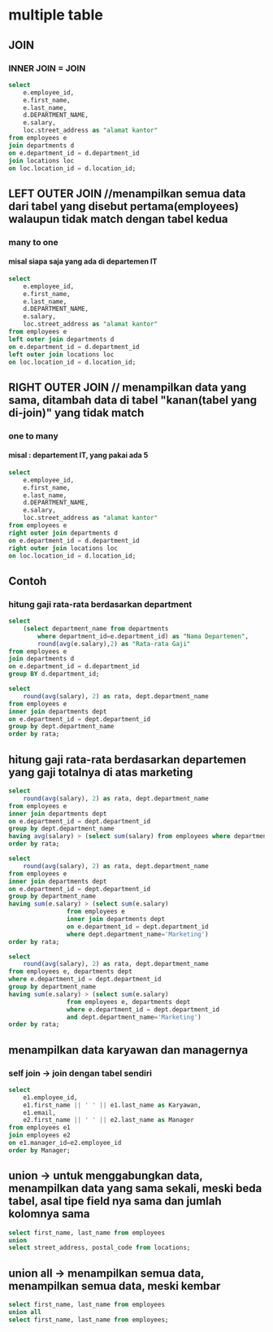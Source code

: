 # multiple table
## JOIN
### INNER JOIN = JOIN
```sql
select 
    e.employee_id,
    e.first_name,
    e.last_name,
    d.DEPARTMENT_NAME,
    e.salary,
    loc.street_address as "alamat kantor"
from employees e
join departments d
on e.department_id = d.department_id
join locations loc
on loc.location_id = d.location_id;
```

## LEFT OUTER JOIN //menampilkan semua data dari tabel yang disebut pertama(employees) walaupun tidak match dengan tabel kedua
### many to one
#### misal siapa saja yang ada di departemen IT
```sql
select 
    e.employee_id,
    e.first_name,
    e.last_name,
    d.DEPARTMENT_NAME,
    e.salary,
    loc.street_address as "alamat kantor"
from employees e
left outer join departments d
on e.department_id = d.department_id
left outer join locations loc
on loc.location_id = d.location_id;
```

## RIGHT OUTER JOIN // menampilkan data yang sama, ditambah data di tabel "kanan(tabel yang di-join)" yang tidak match
### one to many
#### misal : departement IT, yang pakai ada 5
```sql
select 
    e.employee_id,
    e.first_name,
    e.last_name,
    d.DEPARTMENT_NAME,
    e.salary,
    loc.street_address as "alamat kantor"
from employees e
right outer join departments d
on e.department_id = d.department_id
right outer join locations loc
on loc.location_id = d.location_id;
```

## Contoh
### hitung gaji rata-rata berdasarkan department
```sql
select
    (select department_name from departments 
		where department_id=e.department_id) as "Nama Departemen",
		round(avg(e.salary),2) as "Rata-rata Gaji"
from employees e
join departments d
on e.department_id = d.department_id
group BY d.department_id;

select
    round(avg(salary), 2) as rata, dept.department_name
from employees e
inner join departments dept
on e.department_id = dept.department_id
group by dept.department_name
order by rata;
```

## hitung gaji rata-rata berdasarkan departemen yang gaji totalnya di atas marketing
```sql
select
    round(avg(salary), 2) as rata, dept.department_name
from employees e
inner join departments dept
on e.department_id = dept.department_id
group by dept.department_name
having avg(salary) > (select sum(salary) from employees where department_id=20)
order by rata;

select
    round(avg(salary), 2) as rata, dept.department_name
from employees e
inner join departments dept
on e.department_id = dept.department_id
group by department_name
having sum(e.salary) > (select sum(e.salary)
				from employees e
				inner join departments dept
				on e.department_id = dept.department_id
				where dept.department_name='Marketing')
order by rata;

select
    round(avg(salary), 2) as rata, dept.department_name
from employees e, departments dept
where e.department_id = dept.department_id
group by department_name
having sum(e.salary) > (select sum(e.salary)
				from employees e, departments dept
				where e.department_id = dept.department_id
				and dept.department_name='Marketing')
order by rata;
```

## menampilkan data karyawan dan managernya
### self join -> join dengan tabel sendiri
```sql
select
    e1.employee_id,
    e1.first_name || ' ' || e1.last_name as Karyawan,
    e1.email,
    e2.first_name || ' ' || e2.last_name as Manager
from employees e1
join employees e2
on e1.manager_id=e2.employee_id
order by Manager;
```

## union -> untuk menggabungkan data, menampilkan data yang sama sekali, meski beda tabel, asal tipe field nya sama dan jumlah kolomnya sama
```sql
select first_name, last_name from employees
union
select street_address, postal_code from locations;
```

## union all -> menampilkan semua data, menampilkan semua data, meski kembar
```sql
select first_name, last_name from employees
union all
select first_name, last_name from employees;
```
